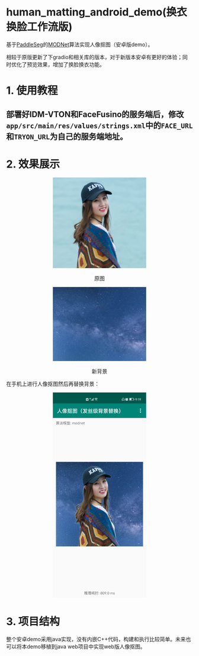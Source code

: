 # human_matting_android_demo(换衣换脸工作流版)
基于[PaddleSeg](https://github.com/paddlepaddle/paddleseg/tree/develop)的[MODNet](https://github.com/PaddlePaddle/PaddleSeg/tree/develop/contrib/Matting)算法实现人像抠图（安卓版demo）。

相较于原版更新了下gradio和相关库的版本，对于新版本安卓有更好的体验；同时优化了预览效果，增加了换脸换衣功能。

# 1. 使用教程
## 部署好IDM-VTON和FaceFusino的服务端后，修改`app/src/main/res/values/strings.xml`中的`FACE_URL`和`TRYON_URL`为自己的服务端地址。

# 2. 效果展示
<div align="center">
<img src="figures/human.jpg"  width="50%"> 

原图
</div>

<div align="center">
<img src="figures/bg.jpg"  width="50%" >

新背景

</div>

在手机上进行人像抠图然后再替换背景：

<div align="center">
<img src="figures/demo.jpg"  width="50%" >
</div>

# 3. 项目结构
整个安卓demo采用java实现，没有内嵌C++代码，构建和执行比较简单。未来也可以将本demo移植到java web项目中实现web版人像抠图。
